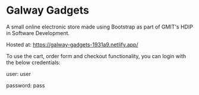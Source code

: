 # Galway Gadgets

A small online electronic store made using Bootstrap as part of GMIT's HDIP in Software Development.

Hosted at: https://galway-gadgets-1931a9.netlify.app/

To use the cart, order form and checkout functionality, you can login with the below credentials:

user: user

password: pass
